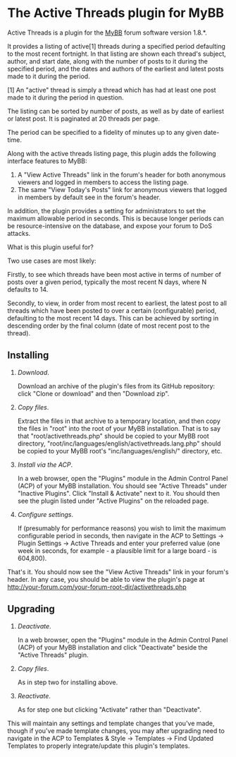 # The Active Threads plugin for MyBB

Active Threads is a plugin for the [MyBB](https://mybb.com/) forum software version 1.8.*.

It provides a listing of active[1] threads during a specified period defaulting to the most recent fortnight. In that listing are shown each thread's subject, author, and start date, along with the number of posts to it during the specified period, and the dates and authors of the earliest and latest posts made to it during the period.

[1] An "active" thread is simply a thread which has had at least one post made to it during the period in question.

The listing can be sorted by number of posts, as well as by date of earliest or latest post. It is paginated at 20 threads per page.

The period can be specified to a fidelity of minutes up to any given date-time.

Along with the active threads listing page, this plugin adds the following interface features to MyBB:

1. A "View Active Threads" link in the forum's header for both anonymous viewers and logged in members to access the listing page.
2. The same "View Today's Posts" link for anonymous viewers that logged in members by default see in the forum's header.

In addition, the plugin provides a setting for administrators to set the maximum allowable period in seconds. This is because longer periods can be resource-intensive on the database, and expose your forum to DoS attacks.

What is this plugin useful for?

Two use cases are most likely:

Firstly, to see which threads have been most active in terms of number of posts over a given period, typically the most recent N days, where N defaults to 14.

Secondly, to view, in order from most recent to earliest, the latest post to all threads which have been posted to over a certain (configurable) period, defaulting to the most recent 14 days. This can be achieved by sorting in descending order by the final column (date of most recent post to the thread).

## Installing

1. *Download*.

   Download an archive of the plugin's files from its GitHub repository: click "Clone or download" and then "Download zip".

2. *Copy files*.

   Extract the files in that archive to a temporary location, and then copy the files in "root" into the root of your MyBB installation. That is to say that "root/activethreads.php" should be copied to your MyBB root directory, "root/inc/languages/english/activethreads.lang.php" should be copied to your MyBB root's "inc/languages/english/" directory, etc.

3. *Install via the ACP*.

   In a web browser, open the "Plugins" module in the Admin Control Panel (ACP) of your MyBB installation. You should see "Active Threads" under "Inactive Plugins". Click "Install & Activate" next to it. You should then see the plugin listed under "Active Plugins" on the reloaded page.

4. *Configure settings*.

   If (presumably for performance reasons) you wish to limit the maximum configurable period in seconds, then navigate in the ACP to Settings -> Plugin Settings -> Active Threads and enter your preferred value (one week in seconds, for example - a plausible limit for a large board - is 604,800).

That's it. You should now see the "View Active Threads" link in your forum's header. In any case, you should be able to view the plugin's page at http://your-forum.com/your-forum-root-dir/activethreads.php

## Upgrading

1. *Deactivate*.

   In a web browser, open the "Plugins" module in the Admin Control Panel (ACP) of your MyBB installation and click "Deactivate" beside the "Active Threads" plugin.

2. *Copy files*.

   As in step two for installing above.

3. *Reactivate*.

   As for step one but clicking "Activate" rather than "Deactivate".

This will maintain any settings and template changes that you've made, though if you've made template changes, you may after upgrading need to navigate in the ACP to Templates & Style -> Templates -> Find Updated Templates to properly integrate/update this plugin's templates.